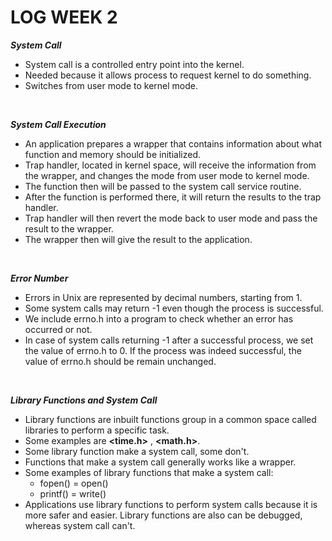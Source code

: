 ﻿# LOG WEEK 2

***System Call***
 - System call is a controlled entry point into the kernel.
 - Needed because it allows process to request kernel to do something.
 - Switches from user mode to kernel mode.
<br />

***System Call Execution***

 - An application prepares a wrapper that contains information about what function and memory should be initialized.
 - Trap handler, located in kernel space, will receive the information from the wrapper, and changes the mode from user mode to kernel mode.
 - The function then will be passed to the system call service routine.
 - After the function is performed there, it will return the results to the trap handler.
 - Trap handler will then revert the mode back to user mode and pass the result to the wrapper.
 - The wrapper then will give the result to the application.
<br />

***Error Number***

 - Errors in Unix are represented by decimal numbers, starting from 1.
 - Some system calls may return -1 even though the process is successful.
 - We include errno.h into a program to check whether an error has occurred or not.
 - In case of system calls returning -1 after a successful process, we set the value of errno.h to 0. If the process was indeed successful, the value of errno.h should be remain unchanged.
<br />

***Library Functions and System Call***

 - Library functions are inbuilt functions group in a common space called libraries to perform a specific task.
 - Some examples are **<time.h>** , **<math.h>**.
 - Some library function make a system call, some don't.
 - Functions that make a system call generally works like a wrapper.
 - Some examples of library functions that make a system call:
	 - fopen() = open()
	 - printf() = write()
 - Applications use library functions to perform system calls because it is more safer and easier. Library functions are also can be debugged, whereas system call can't.

